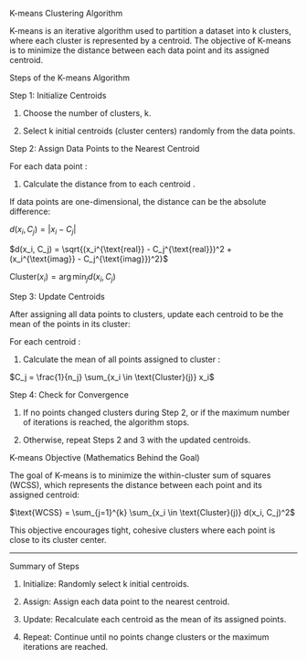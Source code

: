K-means Clustering Algorithm

K-means is an iterative algorithm used to partition a dataset into k clusters, where each cluster is represented by a centroid. The objective of K-means is to minimize the distance between each data point and its assigned centroid.

Steps of the K-means Algorithm

Step 1: Initialize Centroids

1. Choose the number of clusters, k.


2. Select k initial centroids (cluster centers) randomly from the data points.



Step 2: Assign Data Points to the Nearest Centroid

For each data point :

1. Calculate the distance from to each centroid .

If data points are one-dimensional, the distance can be the absolute difference:




$d(x_i, C_j) = |x_i - C_j|$

$d(x_i, C_j) = \sqrt{(x_i^{\text{real}} - C_j^{\text{real}})^2 + (x_i^{\text{imag}} - C_j^{\text{imag}})^2}$

$\text{Cluster}(x_i) = \arg \min_{j} d(x_i, C_j)$

Step 3: Update Centroids

After assigning all data points to clusters, update each centroid to be the mean of the points in its cluster:

For each centroid :

1. Calculate the mean of all points assigned to cluster :



$C_j = \frac{1}{n_j} \sum_{x_i \in \text{Cluster}(j)} x_i$

Step 4: Check for Convergence

1. If no points changed clusters during Step 2, or if the maximum number of iterations is reached, the algorithm stops.


2. Otherwise, repeat Steps 2 and 3 with the updated centroids.



K-means Objective (Mathematics Behind the Goal)

The goal of K-means is to minimize the within-cluster sum of squares (WCSS), which represents the distance between each point and its assigned centroid:

$\text{WCSS} = \sum_{j=1}^{k} \sum_{x_i \in \text{Cluster}(j)} d(x_i, C_j)^2$

This objective encourages tight, cohesive clusters where each point is close to its cluster center.


---

Summary of Steps

1. Initialize: Randomly select k initial centroids.


2. Assign: Assign each data point to the nearest centroid.


3. Update: Recalculate each centroid as the mean of its assigned points.


4. Repeat: Continue until no points change clusters or the maximum iterations are reached.

